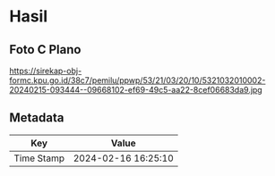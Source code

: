 # Hasil

## Foto C Plano

https://sirekap-obj-formc.kpu.go.id/38c7/pemilu/ppwp/53/21/03/20/10/5321032010002-20240215-093444--09668102-ef69-49c5-aa22-8cef06683da9.jpg


## Metadata

| Key        | Value               |
| ---------- | ------------------- |
| Time Stamp | 2024-02-16 16:25:10 |



